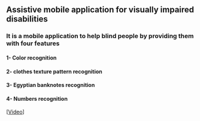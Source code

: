 ## Assistive mobile application for visually impaired disabilities

### It is a mobile application to help blind people by providing them with four features

#### 1- Color recognition

#### 2- clothes texture pattern recognition

#### 3- Egyptian banknotes recognition

#### 4- Numbers recognition

[[Video](https://drive.google.com/file/d/19V_C0kYKpr6uHIctTG4sbfzSgdx61tkY/view?usp=sharing)]

